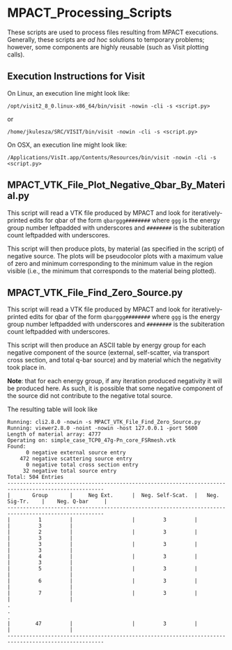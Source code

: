 MPACT_Processing_Scripts
========================

These scripts are used to process files resulting from MPACT executions.
Generally, these scripts are *ad hoc* solutions to temporary problems; however,
some components are highly reusable (such as Visit plotting calls).

Execution Instructions for Visit
--------------------------------

On Linux, an execution line might look like:

```/opt/visit2_8_0.linux-x86_64/bin/visit -nowin -cli -s <script.py>```

or

```/home/jkulesza/SRC/VISIT/bin/visit -nowin -cli -s <script.py>```

On OSX, an execution line might look like:

```/Applications/VisIt.app/Contents/Resources/bin/visit -nowin -cli -s <script.py>```

MPACT_VTK_File_Plot_Negative_Qbar_By_Material.py
------------------------------------------------

This script will read a VTK file produced by MPACT and look for
iteratively-printed edits for qbar of the form ```qbarggg########``` where ```ggg```
is the energy group number leftpadded with underscores and ```########``` is the
subiteration count leftpadded with underscores.

This script will then produce plots, by material (as specified in the script) of
negative source.  The plots will be pseudocolor plots with a maximum value of
zero and minimum corresponding to the minimum value in the region visible (i.e.,
the minimum that corresponds to the material being plotted).

MPACT_VTK_File_Find_Zero_Source.py
----------------------------------

This script will read a VTK file produced by MPACT and look for
iteratively-printed edits for qbar of the form ```qbarggg########``` where ```ggg```
is the energy group number leftpadded with underscores and ```########``` is the
subiteration count leftpadded with underscores.

This script will then produce an ASCII table by energy group for each negative
component of the source (external, self-scatter, via transport cross section,
and total q-bar source) and by material which the negativity took place in.

**Note**: that for each energy group, if any iteration produced negativity it
will be produced here.  As such, it is possible that some negative component of
the source did not contribute to the negative total source.

The resulting table will look like
```
Running: cli2.8.0 -nowin -s MPACT_VTK_File_Find_Zero_Source.py
Running: viewer2.8.0 -noint -nowin -host 127.0.0.1 -port 5600
Length of material array: 4777
Operating on: simple_case_TCP0_47g-Pn_core_FSRmesh.vtk
Found: 
      0 negative external source entry
    472 negative scattering source entry
      0 negative total cross section entry
     32 negative total source entry
Total: 504 Entries
-----------------------------------------------------------------------------------------------------
|       Group       |     Neg Ext.      |  Neg. Self-Scat.  |   Neg. Sig-Tr.    |    Neg. Q-bar     |
-----------------------------------------------------------------------------------------------------
|         1         |                   |         3         |                   |         3         |
|         2         |                   |         3         |                   |         3         |
|         3         |                   |         3         |                   |         3         |
|         4         |                   |         3         |                   |         3         |
|         5         |                   |         3         |                   |                   |
|         6         |                   |         3         |                   |                   |
|         7         |                   |         3         |                   |                   |
.
.
.
|        47         |                   |         3         |                   |                   |
-----------------------------------------------------------------------------------------------------
```
